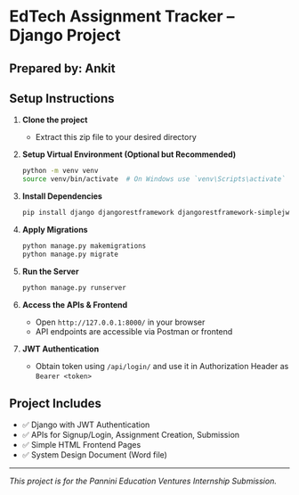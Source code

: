 
# EdTech Assignment Tracker – Django Project

## Prepared by: Ankit

## Setup Instructions

1. **Clone the project**
   - Extract this zip file to your desired directory

2. **Setup Virtual Environment (Optional but Recommended)**
   ```bash
   python -m venv venv
   source venv/bin/activate  # On Windows use `venv\Scripts\activate`
   ```

3. **Install Dependencies**
   ```bash
   pip install django djangorestframework djangorestframework-simplejwt
   ```

4. **Apply Migrations**
   ```bash
   python manage.py makemigrations
   python manage.py migrate
   ```

5. **Run the Server**
   ```bash
   python manage.py runserver
   ```

6. **Access the APIs & Frontend**
   - Open `http://127.0.0.1:8000/` in your browser
   - API endpoints are accessible via Postman or frontend

7. **JWT Authentication**
   - Obtain token using `/api/login/` and use it in Authorization Header as `Bearer <token>`

## Project Includes
- ✅ Django with JWT Authentication
- ✅ APIs for Signup/Login, Assignment Creation, Submission
- ✅ Simple HTML Frontend Pages
- ✅ System Design Document (Word file)

---

_This project is for the Pannini Education Ventures Internship Submission._
